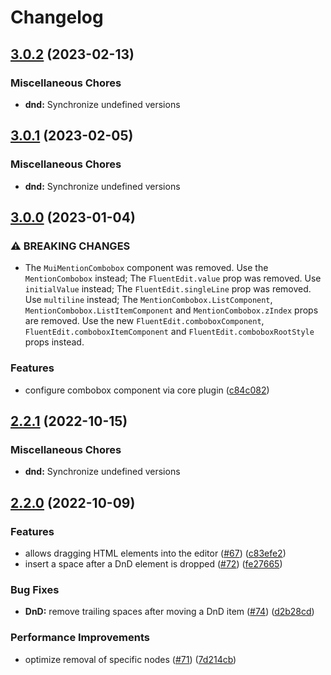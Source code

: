 # Changelog

## [3.0.2](https://github.com/sodenn/react-fluent-edit/compare/dnd-v3.0.1...dnd-v3.0.2) (2023-02-13)


### Miscellaneous Chores

* **dnd:** Synchronize undefined versions

## [3.0.1](https://github.com/sodenn/react-fluent-edit/compare/dnd-v3.0.0...dnd-v3.0.1) (2023-02-05)


### Miscellaneous Chores

* **dnd:** Synchronize undefined versions

## [3.0.0](https://github.com/sodenn/react-fluent-edit/compare/dnd-v2.2.1...dnd-v3.0.0) (2023-01-04)


### ⚠ BREAKING CHANGES

* The `MuiMentionCombobox` component was removed. Use the `MentionCombobox` instead; The `FluentEdit.value` prop was removed. Use `initialValue` instead; The `FluentEdit.singleLine` prop was removed. Use `multiline` instead; The `MentionCombobox.ListComponent`, `MentionCombobox.ListItemComponent` and `MentionCombobox.zIndex` props are removed. Use the new `FluentEdit.comboboxComponent`, `FluentEdit.comboboxItemComponent` and `FluentEdit.comboboxRootStyle` props instead.

### Features

* configure combobox component via core plugin ([c84c082](https://github.com/sodenn/react-fluent-edit/commit/c84c082ed7569edc7f2ac5456fc277a958cfe3f6))

## [2.2.1](https://github.com/sodenn/react-fluent-edit/compare/dnd-v2.2.0...dnd-v2.2.1) (2022-10-15)


### Miscellaneous Chores

* **dnd:** Synchronize undefined versions

## [2.2.0](https://github.com/sodenn/react-fluent-edit/compare/dnd-v2.1.0...dnd-v2.2.0) (2022-10-09)


### Features

* allows dragging HTML elements into the editor ([#67](https://github.com/sodenn/react-fluent-edit/issues/67)) ([c83efe2](https://github.com/sodenn/react-fluent-edit/commit/c83efe290399f85d7dea658ff66ebfb330e74a12))
* insert a space after a DnD element is dropped ([#72](https://github.com/sodenn/react-fluent-edit/issues/72)) ([fe27665](https://github.com/sodenn/react-fluent-edit/commit/fe27665c313e9df70d5963edf7d95ad3802aba1c))


### Bug Fixes

* **DnD:** remove trailing spaces after moving a DnD item ([#74](https://github.com/sodenn/react-fluent-edit/issues/74)) ([d2b28cd](https://github.com/sodenn/react-fluent-edit/commit/d2b28cd3959d1cd141411c3fe68fd57f9045eda2))


### Performance Improvements

* optimize removal of specific nodes ([#71](https://github.com/sodenn/react-fluent-edit/issues/71)) ([7d214cb](https://github.com/sodenn/react-fluent-edit/commit/7d214cbced35d1fb597bf4131b0e36a21dcc09a1))
